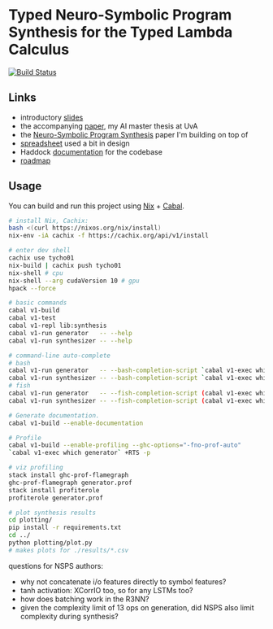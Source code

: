 # Typed Neuro-Symbolic Program Synthesis for the Typed Lambda Calculus

[![Build Status](https://travis-ci.com/tycho01/synthesis.svg?branch=master)](https://travis-ci.com/tycho01/synthesis)

## Links

- introductory [slides](https://docs.google.com/presentation/d/1gS3sDgF7HPkiTnE9piQ6IDSFm6idGD7MaXalYzw9BC0/edit?usp=sharing)
- the accompanying [paper](https://github.com/tycho01/thesis), my AI master thesis at UvA
- the [Neuro-Symbolic Program Synthesis](https://arxiv.org/abs/1611.01855) paper I'm building on top of
- [spreadsheet](https://docs.google.com/spreadsheets/d/1uDA9suwASDzllxJZDt--wZ0ci7q4eJIfPcAw9qr18-U/edit?usp=sharing) used a bit in design
- Haddock [documentation](https://tycho01.github.io/synthesis/) for the codebase
- [roadmap](https://github.com/tycho01/synthesis/projects/1)

## Usage

You can build and run this project using [Nix](https://nixos.org/nix/) + [Cabal](https://www.haskell.org/cabal/).

``` sh
# install Nix, Cachix:
bash <(curl https://nixos.org/nix/install)
nix-env -iA cachix -f https://cachix.org/api/v1/install

# enter dev shell
cachix use tycho01
nix-build | cachix push tycho01
nix-shell # cpu
nix-shell --arg cudaVersion 10 # gpu
hpack --force

# basic commands
cabal v1-build
cabal v1-test
cabal v1-repl lib:synthesis
cabal v1-run generator   -- --help
cabal v1-run synthesizer -- --help

# command-line auto-complete
# bash
cabal v1-run generator   -- --bash-completion-script `cabal v1-exec which generator` >> ~/.bash_completion
cabal v1-run synthesizer -- --bash-completion-script `cabal v1-exec which synthesizer` >> ~/.bash_completion
# fish
cabal v1-run generator   -- --fish-completion-script (cabal v1-exec which generator) > ~/.config/fish/completions/generator.fish
cabal v1-run synthesizer -- --fish-completion-script (cabal v1-exec which synthesizer) > ~/.config/fish/completions/synthesizer.fish

# Generate documentation.
cabal v1-build --enable-documentation

# Profile
cabal v1-build --enable-profiling --ghc-options="-fno-prof-auto"
`cabal v1-exec which generator` +RTS -p

# viz profiling
stack install ghc-prof-flamegraph
ghc-prof-flamegraph generator.prof
stack install profiterole
profiterole generator.prof

# plot synthesis results
cd plotting/
pip install -r requirements.txt
cd ../
python plotting/plot.py
# makes plots for ./results/*.csv
```

questions for NSPS authors:
- why not concatenate i/o features directly to symbol features?
- tanh activation: XCorrIO too, so for any LSTMs too?
- how does batching work in the R3NN?
- given the complexity limit of 13 ops on generation, did NSPS also limit complexity during synthesis?
